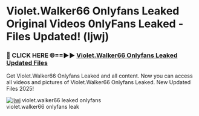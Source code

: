 # Violet.Walker66 Onlyfans Leaked Original Videos 0nlyFans Leaked - Files Updated! (ljwj)

<h3>🔴 CLICK HERE 🌐==►► <a href="https://tinyurl.com/ms9xzufz" rel="nofollow">Violet.Walker66 Onlyfans Leaked Updated Files</a></h3>

Get Violet.Walker66 Onlyfans Leaked and all content. Now you can access all videos and pictures of Violet.Walker66 Onlyfans Leaked. New Updated Files 2025!

[![ljwj](https://i.imgur.com/ppqm5kG.gif)](https://tinyurl.com/ms9xzufz)
violet.walker66 leaked onlyfans<br>
violet.walker66 onlyfans leak